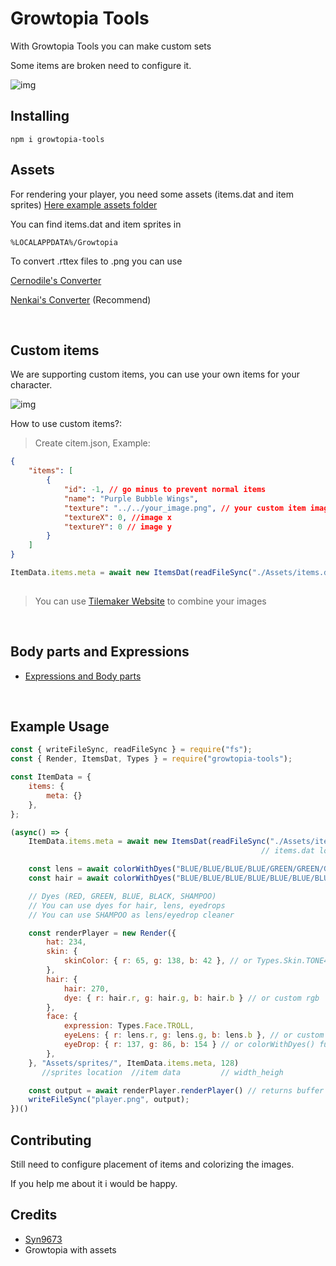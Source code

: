 # Growtopia Tools
With Growtopia Tools you can make custom sets

Some items are broken need to configure it.

![img](https://github.com/FakeLeq/GTools/blob/main/img/render.png?raw=true)

## Installing
```
npm i growtopia-tools
```

## Assets
For rendering your player, you need some assets (items.dat and item sprites)
[Here example assets folder](https://github.com/FakeLeq/GTools/releases/tag/Example)

You can find items.dat and item sprites in

```
%LOCALAPPDATA%/Growtopia
```

To convert .rttex files to .png you can use 

[Cernodile's Converter](https://tools.cernodile.com/rttex.html)

[Nenkai's Converter](https://github.com/Nenkai/RTPackConverter/releases) (Recommend)

<br>

## Custom items
We are supporting custom items, you can use your own items for your character.

![img](https://github.com/FakeLeq/GrowtopiaRenderPlayer/blob/main/img/citem.png?raw=true)

How to use custom items?:

> Create citem.json, Example:
```json
{
    "items": [
        {
            "id": -1, // go minus to prevent normal items
            "name": "Purple Bubble Wings",
            "texture": "../../your_image.png", // your custom item image location
            "textureX": 0, //image x
            "textureY": 0 // image y
        }
    ]
}
```

```javascript
ItemData.items.meta = await new ItemsDat(readFileSync("./Assets/items.dat"), readFileSync("citem.json")).decode();
                                                                               // citem.json location
```

> You can use [Tilemaker Website](https://leq-web.vercel.app) to combine your images

<br>

## Body parts and Expressions
- [Expressions and Body parts](https://github.com/FakeLeq/GrowtopiaRenderPlayer/blob/main/src/Render/types/Types.ts)

<br>

## Example Usage

```javascript
const { writeFileSync, readFileSync } = require("fs");
const { Render, ItemsDat, Types } = require("growtopia-tools");

const ItemData = {
    items: {
        meta: {}
    },
};

(async() => {
    ItemData.items.meta = await new ItemsDat(readFileSync("./Assets/items.dat")).decode();
                                                        // items.dat location

    const lens = await colorWithDyes("BLUE/BLUE/BLUE/BLUE/GREEN/GREEN/GREEN/GREEN/BLUE/BLUE/GREEN");
    const hair = await colorWithDyes("BLUE/BLUE/BLUE/BLUE/BLUE/BLUE/BLUE/BLUE/BLUE/BLUE/BLUE/BLUE/BLUE/BLUE/BLUE");

    // Dyes (RED, GREEN, BLUE, BLACK, SHAMPOO)
    // You can use dyes for hair, lens, eyedrops
    // You can use SHAMPOO as lens/eyedrop cleaner

    const renderPlayer = new Render({
        hat: 234,
        skin: {
            skinColor: { r: 65, g: 138, b: 42 }, // or Types.Skin.TONE4
        },
        hair: {
            hair: 270,
            dye: { r: hair.r, g: hair.g, b: hair.b } // or custom rgb
        },
        face: {
            expression: Types.Face.TROLL,
            eyeLens: { r: lens.r, g: lens.g, b: lens.b }, // or custom rgb
            eyeDrop: { r: 137, g: 86, b: 154 } // or colorWithDyes() function
        },
    }, "Assets/sprites/", ItemData.items.meta, 128)
       //sprites location  //item data         // width_heigh

    const output = await renderPlayer.renderPlayer() // returns buffer
    writeFileSync("player.png", output);
})()

```

## Contributing

Still need to configure placement of items and colorizing the images.

If you help me about it i would be happy.


## Credits

- [Syn9673](https://github.com/Syn9673)
- Growtopia with assets
